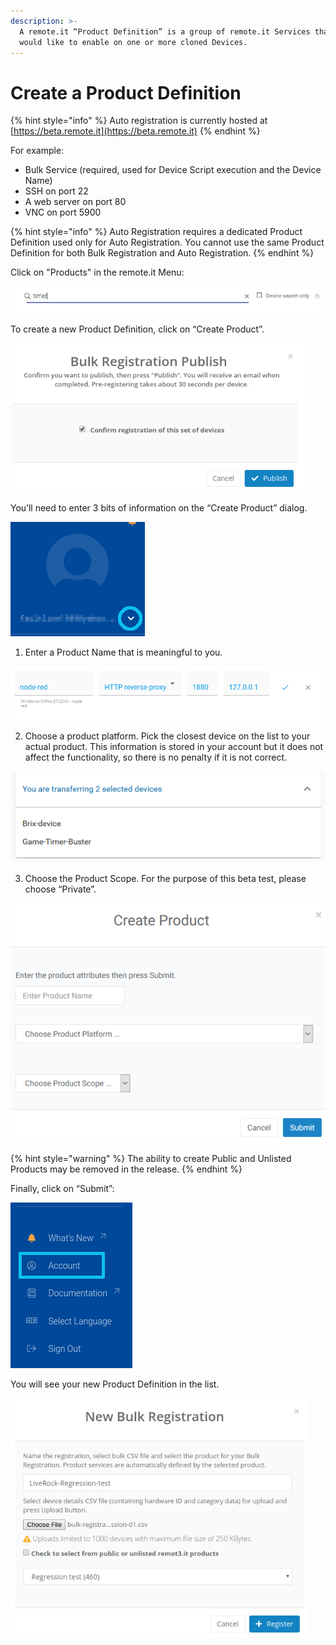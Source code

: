 ```yaml
---
description: >-
  A remote.it “Product Definition” is a group of remote.it Services that you
  would like to enable on one or more cloned Devices.
---
```


# Create a Product Definition

{% hint style="info" %}
Auto registration is currently hosted at [https://beta.remote.it](https://beta.remote.it)
{% endhint %}

For example:

* Bulk Service \(required, used for Device Script execution and the Device Name\)
* SSH on port 22
* A web server on port 80
* VNC on port 5900

{% hint style="info" %}
Auto Registration requires a dedicated Product Definition used only for Auto Registration. You cannot use the same Product Definition for both Bulk Registration and Auto Registration.
{% endhint %}

Click on "Products" in the remote.it Menu:

![](../../.gitbook/assets/image%20%28145%29.png)

To create a new Product Definition, click on “Create Product”.

![](../../.gitbook/assets/image%20%28196%29.png)

You’ll need to enter 3 bits of information on the “Create Product” dialog.

![](../../.gitbook/assets/image%20%28107%29.png)

1. Enter a Product Name that is meaningful to you.

![](../../.gitbook/assets/image%20%28382%29.png)

2. Choose a product platform.  Pick the closest device on the list to your actual product.  This information is stored in your account but it does not affect the functionality, so there is no penalty if it is not correct.

![](../../.gitbook/assets/image%20%28211%29.png)

3. Choose the Product Scope.  For the purpose of this beta test, please choose “Private”.

![](../../.gitbook/assets/image%20%28102%29.png)

{% hint style="warning" %}
The ability to create Public and Unlisted Products may be removed in the release.
{% endhint %}

Finally, click on “Submit”:

![](../../.gitbook/assets/image%20%28168%29.png)

You will see your new Product Definition in the list.

![](../../.gitbook/assets/image%20%28292%29.png)

